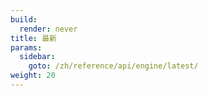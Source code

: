 ```yaml
---
build:
  render: never
title: 最新
params:
  sidebar:
    goto: /zh/reference/api/engine/latest/
weight: 20
---
```

